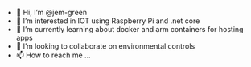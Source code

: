 - 👋 Hi, I’m @jem-green
- 👀 I’m interested in IOT using Raspberry Pi and .net core
- 🌱 I’m currently learning about docker and arm containers for hosting apps
- 💞️ I’m looking to collaborate on environmental controls
- 📫 How to reach me ...

<!---
jem-green/jem-green is a ✨ special ✨ repository because its `README.md` (this file) appears on your GitHub profile.
You can click the Preview link to take a look at your changes.
--->
